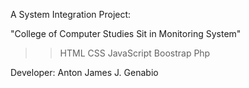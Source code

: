 A System Integration Project:

"College of Computer Studies Sit in Monitoring System"

>>HTML
>>CSS
>>JavaScript
>>Boostrap
>>Php


Developer: Anton James J. Genabio
